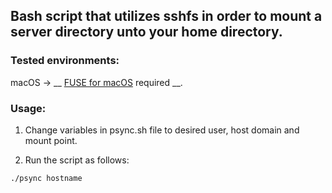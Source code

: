## Bash script that utilizes sshfs in order to mount a server directory unto your home directory.  

### Tested environments:
macOS -> __ [FUSE for macOS](https://osxfuse.github.io/) required __.
    
### Usage: 
1. Change variables in psync.sh file to desired user, host domain and mount point.
    
2. Run the script as follows:
        
```
./psync hostname
```
